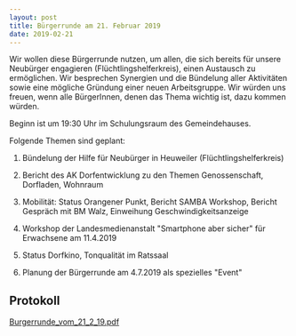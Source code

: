```yaml
---
layout: post
title: Bürgerrunde am 21. Februar 2019
date: 2019-02-21
---
```


Wir wollen diese Bürgerrunde nutzen, um allen, die sich bereits für unsere Neubürger engagieren (Flüchtlingshelferkreis), einen Austausch zu ermöglichen. Wir besprechen Synergien und die Bündelung aller Aktivitäten sowie eine mögliche Gründung einer neuen Arbeitsgruppe. Wir würden uns freuen, wenn alle BürgerInnen, denen das Thema wichtig ist, dazu kommen würden. 

Beginn ist um 19:30 Uhr im Schulungsraum des Gemeindehauses. 

Folgende Themen sind geplant:

1. Bündelung der Hilfe für Neubürger in Heuweiler (Flüchtlingshelferkreis)

2. Bericht des AK Dorfentwicklung zu den Themen Genossenschaft, Dorfladen, Wohnraum

3. Mobilität: Status Orangener Punkt, Bericht SAMBA Workshop, Bericht Gespräch mit BM Walz, Einweihung Geschwindigkeitsanzeige

4. Workshop der Landesmedienanstalt "Smartphone aber sicher" für Erwachsene am 11.4.2019

5. Status Dorfkino, Tonqualität im Ratssaal

6. Planung der Bürgerrunde am 4.7.2019 als spezielles "Event"

## Protokoll
[Burgerrunde_vom_21_2_19.pdf](assets/pdfs/Burgerrunde_vom_21_2_19.pdf)



